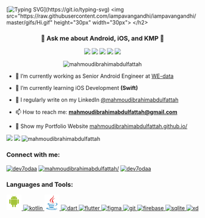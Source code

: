 [![Typing SVG](https://readme-typing-svg.herokuapp.com?font=Cairo&color=9ED6F8&size=30&lines=Hey!+There;I'm+Mahmoud+Ibrahim...;I'm+Mobile+Software+Engineer...)](https://git.io/typing-svg)
 <img src="https://raw.githubusercontent.com/iampavangandhi/iampavangandhi/master/gifs/Hi.gif" height="30px" width="30px"> </h2>
<h3 align="center">💬 Ask me about Android, iOS, and KMP 💬</h3>

<p>
<div align="center">
 
  <img src="https://img.shields.io/badge/java-%23ED8B00.svg?style=for-the-badge&logo=java&logoColor=white">
  <img src="https://img.shields.io/badge/kotlin-%237F52FF.svg?style=for-the-badge&logo=kotlin&logoColor=white">
  <img src="https://img.shields.io/badge/Android-3DDC84?style=for-the-badge&logo=android&logoColor=white">
  <img src="https://img.shields.io/badge/swift-F54A2A?style=for-the-badge&logo=swift&logoColor=white">
  <img src="https://img.shields.io/badge/iOS-000000?style=for-the-badge&logo=ios&logoColor=white">
  
 
  
 
</div>
</p>
<div align="center">
<img src="https://komarev.com/ghpvc/?username=mahmoudibrahimabdulfattah&label=Profile%20views&color=0e75b6&style=flat" alt="mahmoudibrahimabdulfattah" />

 </div> 
 
- 🔭 I’m currently working as Senior Android Engineer at [WE-data](https://www.linkedin.com/company/te-data)

- 🌱 I’m currently learning iOS Development **(Swift)**

- 📝 I regularly write on my LinkedIn [@mahmoudibrahimabdulfattah](https://www.linkedin.com/in/mahmoudibrahimabdulfattah)

- 📫 How to reach me: **mahmoudibrahimabdulfattah@gmail.com**

- 📄 Show my Portfolio Website [mahmoudibrahimabdulfattah.github.io/](https://mahmoudibrahimabdulfattah.github.io/)

<p align="left">
  <img width="48%" src="https://github-readme-stats.vercel.app/api?username=mahmoudibrahimabdulfattah&show_icons=true&theme=chartreuse-dark&count_private=true&include_all_commits=true" /> 
  <img width="48%" src="https://github-readme-streak-stats.herokuapp.com/?user=mahmoudibrahimabdulfattah&theme=chartreuse-dark" />
  
  <img  width="48%" src="https://github-readme-stats.vercel.app/api/top-langs?username=mahmoudibrahimabdulfattah&show_icons=true&theme=chartreuse-dark&locale=en&layout=compact" alt="mahmoudibrahimabdulfattah" />
</p> 

<h3 align="left">Connect with me:</h3>
<p align="left">
<a href="https://twitter.com/dev7odaa" target="blank"><img align="center" src="https://raw.githubusercontent.com/rahuldkjain/github-profile-readme-generator/master/src/images/icons/Social/twitter.svg" alt="dev7odaa" height="30" width="40" /></a>
<a href="https://linkedin.com/in/mahmoudibrahimabdulfattah/" target="blank"><img align="center" src="https://raw.githubusercontent.com/rahuldkjain/github-profile-readme-generator/master/src/images/icons/Social/linked-in-alt.svg" alt="mahmoudibrahimabdulfattah/" height="30" width="40" /></a>
<a href="https://www.behance.net/dev7odaa" target="blank"><img align="center" src="https://raw.githubusercontent.com/rahuldkjain/github-profile-readme-generator/master/src/images/icons/Social/behance.svg" alt="dev7odaa" height="30" width="40" /></a>
</p>

<h3 align="left">Languages and Tools:</h3>
<p align="left"> <a href="https://developer.android.com" target="_blank" rel="noreferrer"> <img src="https://raw.githubusercontent.com/devicons/devicon/master/icons/android/android-original-wordmark.svg" alt="android" width="40" height="40"/> </a>
<a href="https://kotlinlang.org" target="_blank" rel="noreferrer"> <img src="https://www.vectorlogo.zone/logos/kotlinlang/kotlinlang-icon.svg" alt="kotlin" width="40" height="40"/> </a>
<a href="https://www.java.com" target="_blank" rel="noreferrer"> <img src="https://raw.githubusercontent.com/devicons/devicon/master/icons/java/java-original.svg" alt="java" width="40" height="40"/> </a> 
 <a href="https://dart.dev" target="_blank" rel="noreferrer"> <img src="https://www.vectorlogo.zone/logos/dartlang/dartlang-icon.svg" alt="dart" width="40" height="40"/> </a> 
<a href="https://flutter.dev" target="_blank" rel="noreferrer"> <img src="https://www.vectorlogo.zone/logos/flutterio/flutterio-icon.svg" alt="flutter" width="40" height="40"/> </a>
<a href="https://www.figma.com/" target="_blank" rel="noreferrer"> <img src="https://www.vectorlogo.zone/logos/figma/figma-icon.svg" alt="figma" width="40" height="40"/> </a> 
 <a href="https://git-scm.com/" target="_blank" rel="noreferrer"> <img src="https://www.vectorlogo.zone/logos/git-scm/git-scm-icon.svg" alt="git" width="40" height="40"/> </a> 
<a href="https://firebase.google.com/" target="_blank" rel="noreferrer"> <img src="https://www.vectorlogo.zone/logos/firebase/firebase-icon.svg" alt="firebase" width="40" height="40"/> </a> 
<a href="https://www.sqlite.org/" target="_blank" rel="noreferrer"> <img src="https://www.vectorlogo.zone/logos/sqlite/sqlite-icon.svg" alt="sqlite" width="40" height="40"/> </a> <a href="https://www.adobe.com/products/xd.html" target="_blank" rel="noreferrer"> <img src="https://cdn.worldvectorlogo.com/logos/adobe-xd.svg" alt="xd" width="40" height="40"/> </a> </p>

